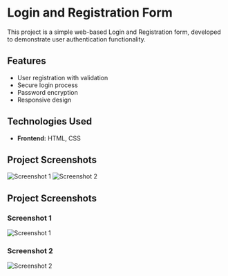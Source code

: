 # Login and Registration Form

This project is a simple web-based Login and Registration form, developed to demonstrate user authentication functionality.

## Features
- User registration with validation
- Secure login process
- Password encryption
- Responsive design

## Technologies Used
- **Frontend:** HTML, CSS
## Project Screenshots

![Screenshot 1](login/images/Screenshot.png)
![Screenshot 2](login/images/Screenshot.png)

## Project Screenshots

### Screenshot 1
![Screenshot 1](login/images/Screenshot_1.png)

### Screenshot 2
![Screenshot 2](login/images/Screenshot_2.png)

